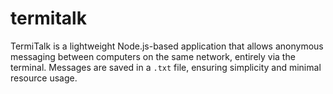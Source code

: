 # termitalk
 TermiTalk is a lightweight Node.js-based application that allows anonymous messaging between computers on the same network, entirely via the terminal. Messages are saved in a `.txt` file, ensuring simplicity and minimal resource usage. 
